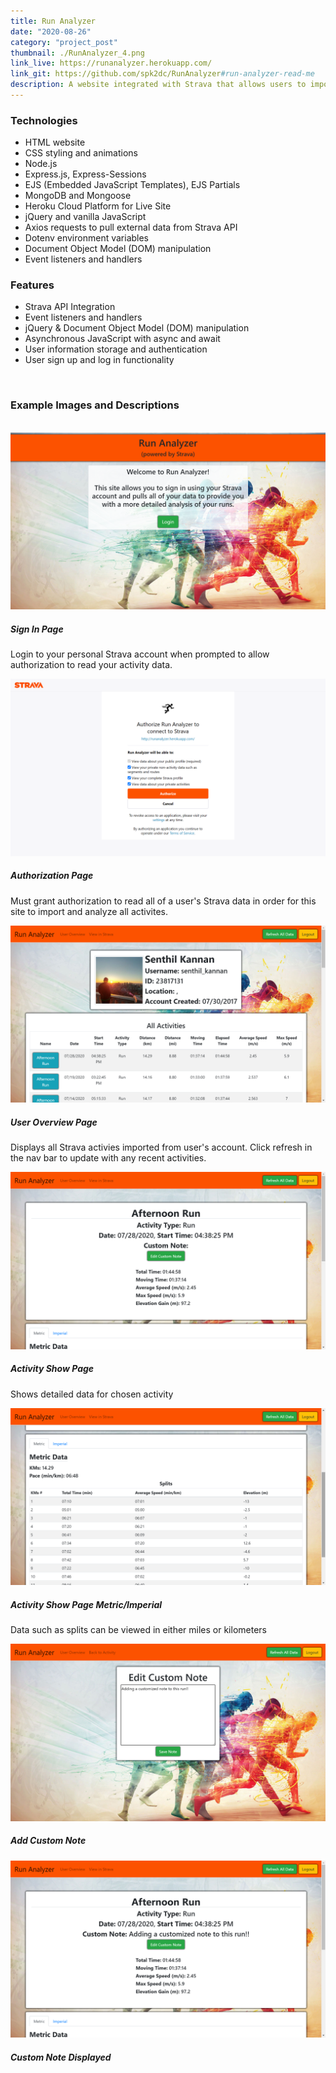 ```yaml
---
title: Run Analyzer
date: "2020-08-26"
category: "project_post"
thumbnail: ./RunAnalyzer_4.png
link_live: https://runanalyzer.herokuapp.com/
link_git: https://github.com/spk2dc/RunAnalyzer#run-analyzer-read-me
description: A website integrated with Strava that allows users to import all of their running data for a detailed analysis of of their running performance.
---
```


### Technologies

- HTML website
- CSS styling and animations
- Node.js
- Express.js, Express-Sessions
- EJS (Embedded JavaScript Templates), EJS Partials
- MongoDB and Mongoose
- Heroku Cloud Platform for Live Site
- jQuery and vanilla JavaScript
- Axios requests to pull external data from Strava API
- Dotenv environment variables
- Document Object Model (DOM) manipulation
- Event listeners and handlers

### Features

- Strava API Integration
- Event listeners and handlers
- jQuery & Document Object Model (DOM) manipulation
- Asynchronous JavaScript with async and await
- User information storage and authentication
- User sign up and log in functionality

<br />

### Example Images and Descriptions

<br />

<div class="card bg-light mb-3 p-2">
  <img class="card-img-top border my-1" src="./RunAnalyzer_1.png" alt="trip_statistics">
  <div class="card-body">
    <h5 class="card-title">Sign In Page</h5>
    <p class="card-text">Login to your personal Strava account when prompted to allow authorization to read your activity data.</p>
  </div>
</div>

<div class="card bg-light mb-3 p-2">
  <img class="card-img-top border my-1" src="./RunAnalyzer_2.png" alt="trip_statistics">
  <div class="card-body">
    <h5 class="card-title">Authorization Page</h5>
    <p class="card-text">Must grant authorization to read all of a user's Strava data in order for this site to import and analyze all activites.</p>
  </div>
</div>

<div class="card bg-light mb-3 p-2">
  <img class="card-img-top border my-1" src="./RunAnalyzer_4.png" alt="trip_statistics">
  <div class="card-body">
    <h5 class="card-title">User Overview Page</h5>
    <p class="card-text">Displays all Strava activies imported from user's account. Click refresh in the nav bar to update with any recent activities.</p>
  </div>
</div>

<div class="card bg-light mb-3 p-2">
  <img class="card-img-top border my-1" src="./RunAnalyzer_6.png" alt="trip_statistics">
  <div class="card-body">
    <h5 class="card-title">Activity Show Page</h5>
    <p class="card-text">Shows detailed data for chosen activity</p>
  </div>
</div>

<div class="card bg-light mb-3 p-2">
  <img class="card-img-top border my-1" src="./RunAnalyzer_7.png" alt="trip_statistics">
  <div class="card-body">
    <h5 class="card-title">Activity Show Page Metric/Imperial</h5>
    <p class="card-text">Data such as splits can be viewed in either miles or kilometers</p>
  </div>
</div>

<div class="card bg-light mb-3 p-2">
  <img class="card-img-top border my-1" src="./RunAnalyzer_9.png" alt="trip_statistics">
  <div class="card-body">
    <h5 class="card-title">Add Custom Note</h5>
  </div>
</div>

<div class="card bg-light mb-3 p-2">
  <img class="card-img-top border my-1" src="./RunAnalyzer_10.png" alt="trip_statistics">
  <div class="card-body">
    <h5 class="card-title">Custom Note Displayed</h5>
  </div>
</div>
